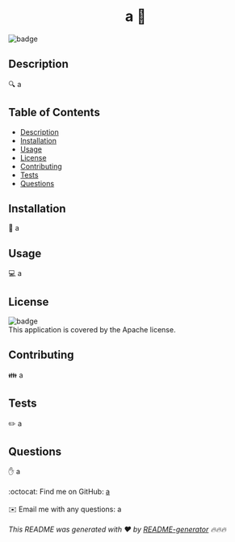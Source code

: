 
<h1 align="center">a 👋</h1>
  
![badge](https://img.shields.io/badge/license-Apache-brightgreen)<br />
## Description
🔍 a
## Table of Contents
- [Description](#description)
- [Installation](#installation)
- [Usage](#usage)
- [License](#license)
- [Contributing](#contributing)
- [Tests](#tests)
- [Questions](#questions)
## Installation
💾 a
## Usage
💻 a
## License
![badge](https://img.shields.io/badge/license-Apache-brightgreen)
<br />
This application is covered by the Apache license. 
## Contributing
👪 a
## Tests
✏️ a
## Questions
✋ a<br />
<br />
:octocat: Find me on GitHub: [a](https://github.com/a)<br />
<br />
✉️ Email me with any questions: a<br /><br />
_This README was generated with ❤️ by [README-generator](https://github.com/jpd61/README-generator) 🔥🔥🔥_
    